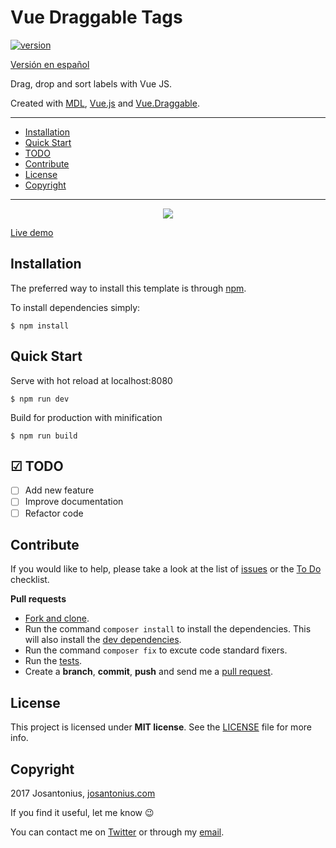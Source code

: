 # Vue Draggable Tags

[![version](https://img.shields.io/badge/Version-1.0.0-9b59b6.svg)](https://github.com/Josantonius/vue-draggable-tags)

[Versión en español](README-ES.md)

Drag, drop and sort labels with Vue JS.

Created with [MDL](https://getmdl.io/), [Vue.js](https://vuejs.org/) and [Vue.Draggable](https://github.com/SortableJS/Vue.Draggable).

---

- [Installation](#installation)
- [Quick Start](#quick-start)
- [TODO](#-todo)
- [Contribute](#contribute)
- [License](#license)
- [Copyright](#copyright)

---

<p align="center">
  <a href="https://youtu.be/UwvTWPZ8DB8" title="Extensions For Grifus">
  	<img src="example.gif">
  </a>
</p>

[Live demo](https://Josantonius.github.com/vue-draggable-tags)

## Installation

The preferred way to install this template is through [npm](https://www.npmjs.com/).

To install dependencies simply:

    $ npm install

## Quick Start

Serve with hot reload at localhost:8080

    $ npm run dev

Build for production with minification

    $ npm run build

## ☑ TODO

- [ ] Add new feature
- [ ] Improve documentation
- [ ] Refactor code

## Contribute

If you would like to help, please take a look at the list of
[issues](https://github.com/Josantonius/PHP-Algorithm/issues) or the [To Do](#-todo) checklist.

**Pull requests**

* [Fork and clone](https://help.github.com/articles/fork-a-repo).
* Run the command `composer install` to install the dependencies.
  This will also install the [dev dependencies](https://getcomposer.org/doc/03-cli.md#install).
* Run the command `composer fix` to excute code standard fixers.
* Run the [tests](#tests).
* Create a **branch**, **commit**, **push** and send me a
  [pull request](https://help.github.com/articles/using-pull-requests).

## License

This project is licensed under **MIT license**. See the [LICENSE](LICENSE) file for more info.

## Copyright

2017 Josantonius, [josantonius.com](https://josantonius.com/)

If you find it useful, let me know :wink:

You can contact me on [Twitter](https://twitter.com/Josantonius) or through my [email](mailto:hello@josantonius.com).